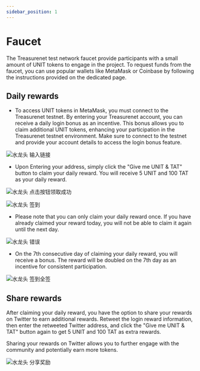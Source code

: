 ```yaml
---
sidebar_position: 1
---
```


# Faucet

The Treasurenet test network faucet provide participants with a small amount of UNIT tokens to engage in the project. To request funds from the faucet, you can use popular wallets like MetaMask or Coinbase by following the instructions provided on the dedicated page.

## Daily rewards

- To access UNIT tokens in MetaMask, you must connect to the Treasurenet testnet. By entering your Treasurenet account, you can receive a daily login bonus as an incentive. This bonus allows you to claim additional UNIT tokens, enhancing your participation in the Treasurenet testnet environment. Make sure to connect to the testnet and provide your account details to access the login bonus feature.

![水龙头 输入链接](/img/docs/faucet1.png)

- Upon Entering your address, simply click the "Give me UNIT & TAT" button to claim your daily reward. You will receive 5 UNIT and 100 TAT as your daily reward.

![水龙头 点击按钮领取成功](/img/docs/faucet2.png)

![水龙头 签到](/img/docs/faucet3.png)

- Please note that you can only claim your daily reward once. If you have already claimed your reward today, you will not be able to claim it again until the next day.

![水龙头 错误](/img/docs/faucet4.png)

- On the 7th consecutive day of claiming your daily reward, you will receive a bonus. The reward will be doubled on the 7th day as an incentive for consistent participation.

![水龙头 签到全签](/img/docs/faucet5.png)

## Share rewards

After claiming your daily reward, you have the option to share your rewards on Twitter to earn additional rewards. Retweet the login reward information, then enter the retweeted Twitter address, and click the "Give me UNIT & TAT" button again to get 5 UNIT and 100 TAT as extra rewards.

Sharing your rewards on Twitter allows you to further engage with the community and potentially earn more tokens.

![水龙头 分享奖励](/img/docs/faucet6.png)

